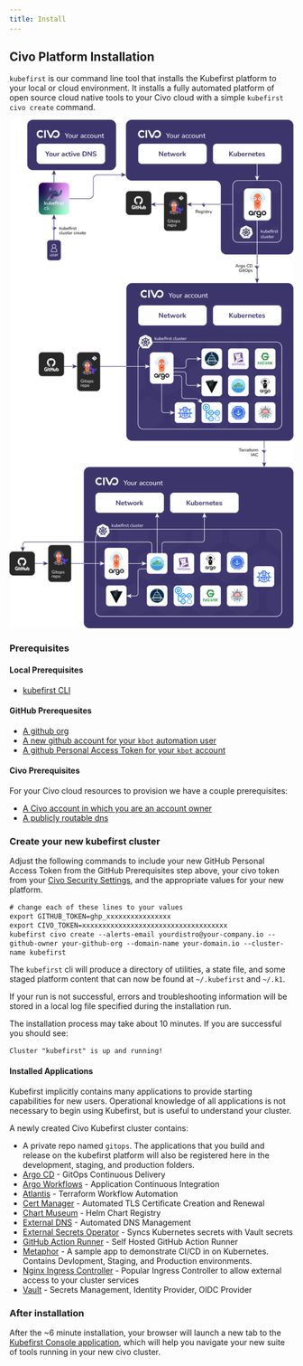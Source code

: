 ```yaml
---
title: Install
---
```


## Civo Platform Installation

`kubefirst` is our command line tool that installs the Kubefirst platform to your local or cloud environment. It installs a fully automated platform of open source cloud native tools to your Civo cloud with a simple `kubefirst civo create` command.

![Kubefirst CIVO Cluster Diagram](../../../img/kubefirst/civo/kubefirst-cluster-create.png)

### Prerequisites

#### Local Prerequisites

- [kubefirst CLI](../../../kubefirst/overview.md#how-to-install-kubefirst-cli)

#### GitHub Prerequesites

- [A github org](https://docs.github.com/en/organizations/collaborating-with-groups-in-organizations/creating-a-new-organization-from-scratch)
- [A new github account for your `kbot` automation user](https://docs.github.com/en/get-started/signing-up-for-github/signing-up-for-a-new-github-account)
- [A github Personal Access Token for your `kbot` account](../../../explore/github-token.md)

#### Civo Prerequisites

For your Civo cloud resources to provision we have a couple prerequisites:

- [A Civo account in which you are an account owner](https://dashboard.civo.com/signup)
- [A publicly routable dns](https://www.civo.com/learn/configure-dns#adding-a-domain-name)

### Create your new kubefirst cluster

Adjust the following commands to include your new GitHub Personal Access Token from the GitHub Prerequisites step above, your civo token from your [Civo Security Settings](https://dashboard.civo.com/security), and the appropriate values for your new platform.

```shell
# change each of these lines to your values
export GITHUB_TOKEN=ghp_xxxxxxxxxxxxxxxx
export CIVO_TOKEN=xxxxxxxxxxxxxxxxxxxxxxxxxxxxxxxxxxxx
kubefirst civo create --alerts-email yourdistro@your-company.io --github-owner your-github-org --domain-name your-domain.io --cluster-name kubefirst
```

The `kubefirst` cli will produce a directory of utilities, a state file, and some staged platform content that can now be found at `~/.kubefirst` and `~/.k1`.

If your run is not successful, errors and troubleshooting information will be stored in a local log file specified during the installation run.

The installation process may take about 10 minutes. If you are successful you should see:

```shell
Cluster "kubefirst" is up and running!
```
<!-- TODO: 2.0 - above still true? -->


#### Installed Applications

Kubefirst implicitly contains many applications to provide starting capabilities for new users. Operational knowledge of all applications is not necessary to begin using Kubefirst, but is useful to understand your cluster.

A newly created Civo Kubefirst cluster contains:

- A private repo named `gitops`. The applications that you build and release on the kubefirst platform will also be registered here in the development, staging, and production folders.
- [Argo CD](https://github.com/argoproj/argo-cd) - GitOps Continuous Delivery
- [Argo Workflows](https://argoproj.github.io/argo-workflows/) - Application Continuous Integration
- [Atlantis](https://www.runatlantis.io/) - Terraform Workflow Automation
- [Cert Manager](https://cert-manager.io/) - Automated TLS Certificate Creation and Renewal
- [Chart Museum](https://github.com/helm/chartmuseum) - Helm Chart Registry
- [External DNS](https://github.com/kubernetes-sigs/external-dns) - Automated DNS Management
- [External Secrets Operator](https://external-secrets.io/) - Syncs Kubernetes secrets with Vault secrets
- [GitHub Action Runner](https://github.com/features/actions) - Self Hosted GitHub Action Runner
- [Metaphor](https://github.com/kubefirst/metaphor-frontend-template) - A sample app to demonstrate CI/CD in on Kubernetes. Contains Devlopment, Staging, and Production environments.
- [Nginx Ingress Controller](https://github.com/kubernetes/ingress-nginx) - Popular Ingress Controller to allow external access to your cluster services
- [Vault](https://github.com/hashicorp/vault) - Secrets Management, Identity Provider, OIDC Provider

### After installation

After the ~6 minute installation, your browser will launch a new tab to the [Kubefirst Console application](https://github.com/kubefirst/console), which will help you navigate your new suite of tools running in your new civo cluster.
